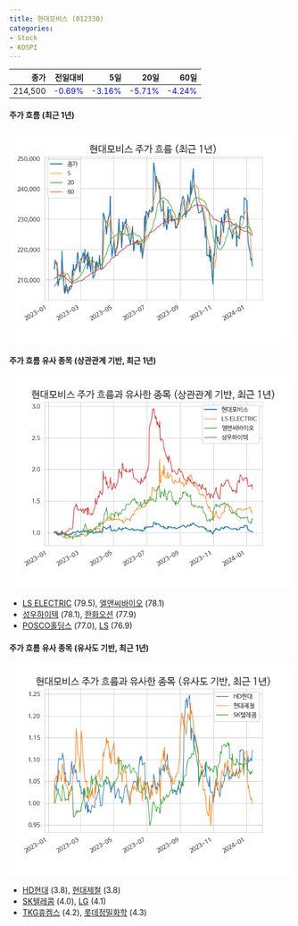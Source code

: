```yaml
---
title: 현대모비스 (012330)
categories:
- Stock
- KOSPI
---
```


|종가|전일대비|5일|20일|60일|
|---:|-------:|--:|---:|---:|
|214,500|<span style="color: blue">-0.69%</span>|<span style="color: blue">-3.16%</span>|<span style="color: blue">-5.71%</span>|<span style="color: blue">-4.24%</span>|

<!-- more -->

#### 주가 흐름 (최근 1년)
![012330](/assets/images/stock/012330.png)


#### 주가 흐름 유사 종목 (상관관계 기반, 최근 1년)
![012330](/assets/images/stock/012330_corr.png)
- [LS ELECTRIC](/010120/) (79.5), [엘앤씨바이오](/290650/) (78.1)
- [성우하이텍](/015750/) (78.1), [한화오션](/042660/) (77.9)
- [POSCO홀딩스](/005490/) (77.0), [LS](/006260/) (76.9)


#### 주가 흐름 유사 종목 (유사도 기반, 최근 1년)
![012330](/assets/images/stock/012330_sim.png)
- [HD현대](/267250/) (3.8), [현대제철](/004020/) (3.8)
- [SK텔레콤](/017670/) (4.0), [LG](/003550/) (4.1)
- [TKG휴켐스](/069260/) (4.2), [롯데정밀화학](/004000/) (4.3)